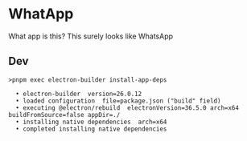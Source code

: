 # WhatApp
What app is this? This surely looks like WhatsApp

## Dev
```
>pnpm exec electron-builder install-app-deps

  • electron-builder  version=26.0.12
  • loaded configuration  file=package.json ("build" field)
  • executing @electron/rebuild  electronVersion=36.5.0 arch=x64 buildFromSource=false appDir=./
  • installing native dependencies  arch=x64
  • completed installing native dependencies

```